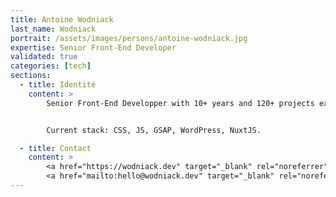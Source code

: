 ```yaml
---
title: Antoine Wodniack
last_name: Wodniack
portrait: /assets/images/persons/antoine-wodniack.jpg
expertise: Senior Front-End Developer
validated: true
categories: [tech]
sections:
  - title: Identité
    content: >
        Senior Front-End Developper with 10+ years and 120+ projects experience on Web development. I work in collaboration with Web Designers to integrate their designs flawlessly with a nice touch of animation.


        Current stack: CSS, JS, GSAP, WordPress, NuxtJS.

  - title: Contact
    content: >
        <a href="https://wodniack.dev" target="_blank" rel="noreferrer">Site</a> –
        <a href="mailto:hello@wodniack.dev" target="_blank" rel="noreferrer">Mail</a>
---
```

